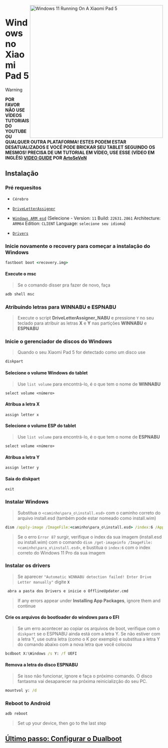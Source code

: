 <img align="right" src="https://raw.githubusercontent.com/erdilS/Port-Windows-11-Xiaomi-Pad-5/main/nabu.png" width="425" alt="Windows 11 Running On A Xiaomi Pad 5">

# Windows no Xiaomi Pad 5
> [!WARNING]
> **POR FAVOR NÃO USE VÍDEOS TUTORIAIS DO YOUTUBE OU QUALQUER OUTRA PLATAFORMA! ESTES PODEM ESTAR DESATUALIZADOS E VOCÊ PODE BRICKAR SEU TABLET SEGUINDO OS MESMOS! PRECISA DE UM TUTORIAL EM VÍDEO, USE ESSE (VÍDEO EM INGLÊS) [VIDEO GUIDE](https://youtu.be/BbgTbTGbXYg) POR [ArtoSeVeN](https://www.youtube.com/channel/UCYjwfxlYlJ7Nnzv01oszQvA)**

## Instalação
### Pré requesitos
- ```Cérebro```
 
- [```DriveLetterAssigner```](https://github.com/Misha803/My-Scripts/releases/tag/DriveLetterAssigner_NABU)
  
- [```Windows ARM esd```](https://worproject.com/esd) (Selecione - Version:  ```11``` Build:  ```22631.2861``` Architecture:  ```ARM64``` Edition:  ```CLIENT``` Language:  ```selecione seu idioma```)
    
- [```Drivers```](https://github.com/erdilS/Port-Windows-11-Xiaomi-Pad-5/releases/tag/Drivers)

### Inicie novamente o recovery para começar a instalação do Windows
```cmd
fastboot boot <recovery.img>
```

#### Execute o msc 
> Se o comando disser pra fazer de novo, faça
```cmd
adb shell msc
```

### Atribuindo letras para WINNABU e ESPNABU
> Execute o script **DriveLetterAssigner_NABU** e pressione `Y` no seu teclado para atribuir as letras **X** e **Y** nas partições **WINNABU** e **ESPNABU**








### Inicie o gerenciador de discos do Windows
> Quando o seu Xiaomi Pad 5 for detectado como um disco use
```cmd
diskpart
```

#### Selecione o volume Windows do tablet
> Use `list volume` para encontrá-lo, é o que tem o nome de **WINNABU**
```diskpart
select volume <número>
```

#### Atribua a letra X
```diskpart
assign letter x
```

#### Selecione o volume ESP do tablet
> Use `list volume` para encontrá-lo, é o que tem o nome de **ESPNABU**
```diskpart
select volume <número>
```

#### Atribua a letra Y
```diskpart
assign letter y
```

#### Saia do diskpart 
```diskpart
exit
```

### Instalar Windows
> Substitua o `<caminho\para_o\install.esd>` com o caminho correto do arquivo install.esd (também pode estar nomeado como install.wim)
```cmd
dism /apply-image /ImageFile:<caminho\para_o\install.esd> /index:6 /ApplyDir:X:\
```

> Se o erro `Error 87` surgir, verifique o index da sua imagem (install.esd ou install.wim) com o comando `dism /get-imageinfo /ImageFile:<caminho\para_o\install.esd>`, e bustitua o `index:6` com o index correto do Windows 11 Pro da sua imagem

### Instalar os drivers
> Se aparecer `"Automatic WINNABU detection failed! Enter Drive Letter manually"` digite **`X`**
```cmd
 abra a pasta dos Drivers e inicie o OfflineUpdater.cmd
```
> If any errors appear under **Installing App Packages**, ignore them and continue

#### Crie os arquivos do bootloader do windows para o EFI
> Se um erro acontecer ao copiar os arquivos de boot, verifique com o `diskpart` se o ESPNABU ainda está com a letra Y. Se não estiver com a letra Y, use outra letra (como o K por exemplo) e substitua a letra Y do comando abaixo com a nova letra que você colocou
```cmd
bcdboot X:\Windows /s Y: /f UEFI
```

#### Remova a letra do disco ESPNABU
> Se isso não funcionar, ignore e faça o próximo comando. O disco fantasma vai desaparecer na próxima reinicializção do seu PC.
```cmd
mountvol y: /d
```

### Reboot to Android
```cmd
adb reboot
```

> Set up your device, then go to the last step

## [Último passo: Configurar o Dualboot](/guide/Portuguese/dualboot-pt.md)
















